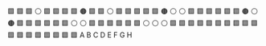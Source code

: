 🟩 🟩 🟩 ⚪️ 🟩 🟩 🟩 🟩 
🟤 🟩 🟩 ⚪️ 🟩 🟩 🟩 🟩 
🟩 🟤 ⚪️ ⚪️ 🟩 🟩 🟩 🟩 
🟩 🟩 🟤 ⚪️ 🟤 🟩 🟩 🟩 
🟩 🟩 🟩 ⚪️ ⚪️ 🟩 🟩 🟩 
🟩 🟩 🟩 ⚪️ ⚪️ ⚪️ 🟩 🟩 
🟩 🟩 🟩 🟩 🟩 🟩 🟩 🟩 
🟩 🟩 🟩 🟩 🟩 🟩 🟩 🟩 
 A  B  C  D  E  F  G  H